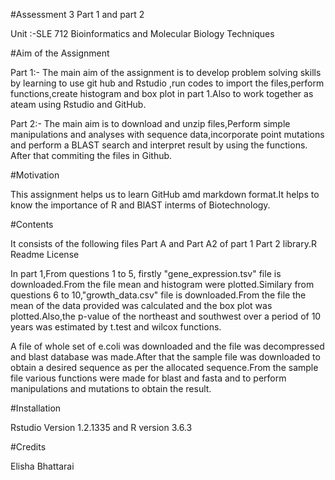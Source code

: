#Assessment 3 Part 1 and part 2

Unit :-SLE 712 Bioinformatics and Molecular Biology Techniques

#Aim of the Assignment

Part 1:- The main aim of the assignment is to develop problem solving skills by learning to use git hub and Rstudio ,run codes to import the files,perform functions,create histogram and box plot in part 1.Also to work together as ateam using Rstudio and GitHub.

Part 2:- The main aim is to download and unzip files,Perform simple manipulations and analyses with sequence data,incorporate point mutations and perform a BLAST search and interpret result by using the functions. After that commiting the files in Github.

#Motivation

This assignment helps us to learn GitHub amd markdown format.It helps to know the importance of R and BlAST interms of Biotechnology.

#Contents

It consists of the following files
Part A and Part A2 of part 1
Part 2 library.R
Readme
License

In part 1,From questions 1 to 5, firstly "gene_expression.tsv" file is downloaded.From the file mean and histogram were plotted.Similary from questions 6 to 10,"growth_data.csv" file is downloaded.From the file the mean of the data provided was calculated and the box plot was plotted.Also,the p-value of the northeast and southwest over a period of 10 years was estimated by t.test and wilcox functions.

 A file of whole set of e.coli was downloaded and the file was decompressed and blast database was made.After that the sample file was downloaded to obtain a desired sequence as per the allocated sequence.From the sample file various functions were made for blast and fasta and to perform manipulations and mutations to obtain the result.


#Installation

Rstudio Version 1.2.1335 and R version 3.6.3

#Credits

Elisha Bhattarai









